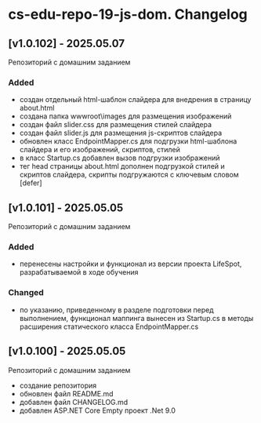# cs-edu-repo-19-js-dom. Changelog

## [v1.0.102] - 2025.05.07

Репозиторий с домашним заданием

### Added

 - создан отдельный html-шаблон слайдера для внедрения в страницу
 about.html
 - создана папка wwwroot\images для размещения изображений
 - создан файл slider.css для размещения стилей слайдера
 - создан файл slider.js для размещения js-скриптов слайдера
 - обновлен класс EndpointMapper.cs для подгрузки html-шаблона слайдера
 и его изображений, скриптов, стилей
 - в класс Startup.cs добавлен вызов подгрузки изображений
 - тег head страницы about.html дополнен подгрузкой стилей и скриптов
 слайдера, скрипты подгружаются с ключевым словом [defer]

## [v1.0.101] - 2025.05.05

Репозиторий с домашним заданием

### Added

 - перенесены настройки и функционал из версии проекта LifeSpot,
 разрабатываемой в ходе обучения

### Changed

 - по указанию, приведенному в разделе подготовки перед выполнением,
 функционал маппинга вынесен из Startup.cs в методы расширения
 статического класса EndpointMapper.cs

## [v1.0.100] - 2025.05.05

Репозиторий с домашним заданием

 - создание репозитория
 - обновлен файл README.md
 - добавлен файл CHANGELOG.md
 - добавлен ASP.NET Core Empty проект .Net 9.0
